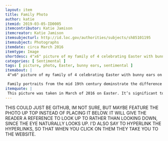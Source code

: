 ```yaml
---
layout: item
title: Family Photo
author: katie
itemid: 2019-03-05-ID0005
itemcontributor: Katie Jamison
itemcreator: Katie Jamison
itemsubjecturl: http://id.loc.gov/authorities/subjects/sh85101195
itemsubject: Photographs
itemdate: circa March 2016
itemtype: Image
shortdesc: 4"x6" picture of my family of 4 celebrating Easter with bunny ears on our head. It is one of few pictures with every member of my immediate family included and it serves as a reminder of the town where I used to live. 
categories: [ Sentimental ]
tags: [ picture, photo, Easter, bunny ears, sentimental ]
itemabout: |
 4"x6" picture of my family of 4 celebrating Easter with bunny ears on our head. 

 Family portraits from the mid 19th century deminstrate the difference in photography technology to today. For example, a photo of the Flaten family from the papers of Clarence Flaten in the IU archives acknowledges the challenge of a self timer. They’re all posed and coordinated with proper lighting. On the contrary, in my family portrait, we used a selfie stick to take the picture and weren’t as posed because in today’s society, more fun pictures are taken and less professional photos are recorded. These pictures reveal that the history of technology and social norms have changed, but the importance of recording family interaction has stayed consistent.
itemquote: |
 This picture was taken in March of 2016 on Easter. It’s significant to me because it’s one of the only pictures of my whole immediate family. Although we spend a lot of time together, we rarely take pictures, so this picture depicts the memories and history of our relationship. It signifies sentimental history and hangs up in my dorm room so that I can remember the people that I love who are far away. It was originally taken in Huntington, IN before we moved to Roanoke, IN, so the location is also significant to my personal history because I grew up in that house. 
---
```

THIS COULD JUST BE GITHUB, IM NOT SURE, BUT MAYBE FEATURE THE PHOTO UP TOP INSTEAD OF PLACING IT BELOW. IT WILL GIVE THE READER A REFERENCE TO LOOK UP TO RATHER THAN LOOKING DOWN, SINCE THE EYE NATURALLY LOOKS UP. I'D ALSO SAY TO HYPERLINK THE HYPERLINKS, SO THAT WHEN YOU CLICK ON THEM THEY TAKE YOU TO THE WEBSITE. 
